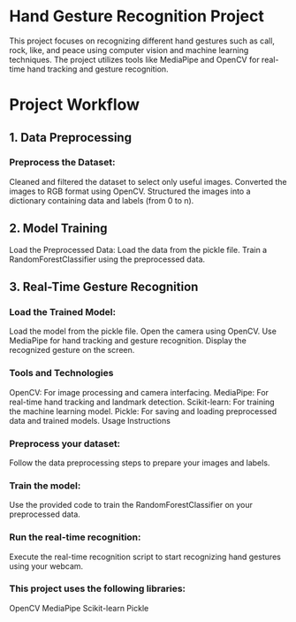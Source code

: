 # Hand Gesture Recognition Project
This project focuses on recognizing different hand gestures such as call, rock, like, and peace using computer vision and machine learning techniques. The project utilizes tools like MediaPipe and OpenCV for real-time hand tracking and gesture recognition.

# Project Workflow
## 1. Data Preprocessing
### Preprocess the Dataset:
Cleaned and filtered the dataset to select only useful images.
Converted the images to RGB format using OpenCV.
Structured the images into a dictionary containing data and labels (from 0 to n).

## 2. Model Training
Load the Preprocessed Data:
Load the data from the pickle file.
Train a RandomForestClassifier using the preprocessed data.

## 3. Real-Time Gesture Recognition
### Load the Trained Model:
Load the model from the pickle file.
Open the camera using OpenCV.
Use MediaPipe for hand tracking and gesture recognition.
Display the recognized gesture on the screen.

### Tools and Technologies
OpenCV: For image processing and camera interfacing.
MediaPipe: For real-time hand tracking and landmark detection.
Scikit-learn: For training the machine learning model.
Pickle: For saving and loading preprocessed data and trained models.
Usage Instructions

### Preprocess your dataset: 
Follow the data preprocessing steps to prepare your images and labels.
### Train the model: 
Use the provided code to train the RandomForestClassifier on your preprocessed data.
### Run the real-time recognition: 
Execute the real-time recognition script to start recognizing hand gestures using your webcam.

### This project uses the following libraries:
OpenCV
MediaPipe
Scikit-learn
Pickle
